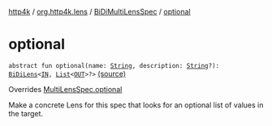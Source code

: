 [http4k](../../index.md) / [org.http4k.lens](../index.md) / [BiDiMultiLensSpec](index.md) / [optional](./optional.md)

# optional

`abstract fun optional(name: `[`String`](https://kotlinlang.org/api/latest/jvm/stdlib/kotlin/-string/index.html)`, description: `[`String`](https://kotlinlang.org/api/latest/jvm/stdlib/kotlin/-string/index.html)`?): `[`BiDiLens`](../-bi-di-lens/index.md)`<`[`IN`](index.md#IN)`, `[`List`](https://kotlinlang.org/api/latest/jvm/stdlib/kotlin.collections/-list/index.html)`<`[`OUT`](index.md#OUT)`>?>` [(source)](https://github.com/http4k/http4k/blob/master/http4k-core/src/main/kotlin/org/http4k/lens/lensSpec.kt#L136)

Overrides [MultiLensSpec.optional](../-multi-lens-spec/optional.md)

Make a concrete Lens for this spec that looks for an optional list of values in the target.


